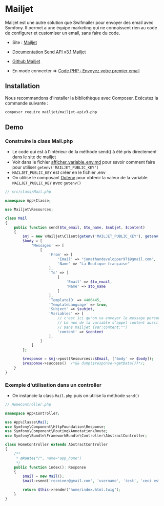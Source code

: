 # Mailjet

Mailjet est une autre solution que Swifmailer pour envoyer des email avec Symfony.
Il permet a une équipe marketing qui ne connaissent rien au code de configurer et customiser un email, sans faire du code. 

- Site : [Mailjet](https://www.mailjet.com/fr)

- [Documentation Send API v3.1 Mailjet](https://dev.mailjet.com/email/guides/send-api-v31/)
- [Github Mailjet](https://github.com/mailjet/mailjet-apiv3-php)
- En mode connecter => [Code PHP : Envoyez votre premier email](https://app.mailjet.com/auth/get_started/developer)

## Installation
Nous recommandons d'installer la bibliothèque avec Composer. Exécutez la commande suivante :

```bash
composer require mailjet/mailjet-apiv3-php
```

## Demo
### Construire la class Mail.php

- Le code qui est à l'intérieur de la méthode send() à été pris directement dans le site de mailjet
- Voir dans le fichier [afficher_variable_env.md](https://github.com/jonas18121/help/blob/master/Symfony/doc/afficher_variable_env.md) pour savoir comment faire pour utiliser `getenv('MAILJET_PUBLIC_KEY')`
- `MAILJET_PUBLIC_KEY` est créer en le fichier .env
- On utilise le composant [Dotenv](https://symfony.com/doc/4.3/components/dotenv.html) pour obtenir la valeur de la variable `MAILJET_PUBLIC_KEY` avec `getenv()` 

```php
// src/class/Mail.php

namespace App\Classe;

use Mailjet\Resources;

class Mail
{
    public function send($to_email, $to_name, $subjet, $content)
    {
        $mj = new \Mailjet\Client(getenv('MAILJET_PUBLIC_KEY'), getenv('MAILJET_SECRET_KEY'),true,['version' => 'v3.1']);
        $body = [
            'Messages' => [
                [
                    'From' => [
                        'Email' => "jonathandevelopper971@gmail.com",
                        'Name' => "La Boutique française"
                    ],
                    'To' => [
                        [
                            'Email' => $to_email,
                            'Name' => $to_name
                        ]
                    ],
                    'TemplateID' => 4406445,
                    'TemplateLanguage' => true,
                    'Subject' => $subjet,
                    'Variables' => [
                        // c'est ici qu'on va envoyer le message personnaliser dans le template qui est dans mailjet
                        // Le non de la variable s'appel content aussi dans mailjet
                        // Dans mailjet {var:content:""}
                        'content' => $content 
                    ],
                ]
            ]
        ];

        $response = $mj->post(Resources::$Email, ['body' => $body]);
        $response->success()  /*&& dump($response->getData())*/;  
    }
}
```

### Exemple d'utilisation dans un controller

- On instancie la class `Mail.php` puis on utilise la méthode `send()`

```php
// HomeController.php

namespace App\Controller;

use App\Classe\Mail;
use Symfony\Component\HttpFoundation\Response;
use Symfony\Component\Routing\Annotation\Route;
use Symfony\Bundle\FrameworkBundle\Controller\AbstractController;

class HomeController extends AbstractController
{
    /**
     * @Route("/", name="app_home")
     */
    public function index(): Response
    {
        $mail = new Mail();
        $mail->send('receiver@gmail.com', 'username', 'test', 'ceci est un test');

        return $this->render('home/index.html.twig');
    }
}
```
